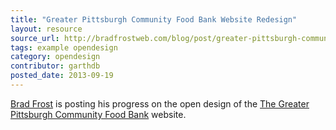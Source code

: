 ```yaml
---
title: "Greater Pittsburgh Community Food Bank Website Redesign"
layout: resource
source_url: http://bradfrostweb.com/blog/post/greater-pittsburgh-community-food-bank-open-redesign/
tags: example opendesign
category: opendesign
contributor: garthdb
posted_date: 2013-09-19
---
```

[Brad Frost](http://www.twitter.com/brad_frost) is posting his progress on the open design of the [The Greater Pittsburgh Community Food Bank](http://www.pittsburghfoodbank.org/) website.
